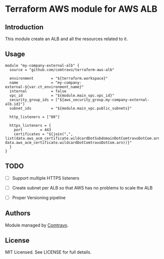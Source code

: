 # Terraform AWS module for AWS ALB

## Introduction
This module create an ALB and all the resources related to it.

## Usage

```hcl
module "my-company-external-alb" {
  source = "github.com/comtravo/terraform-aws-alb"

  environment        = "${terraform.workspace}"
  name               = "my-company-external-${var.ct_environment_name}"
  internal           = false
  vpc_id             = "${module.main_vpc.vpc_id}"
  security_group_ids = ["${aws_security_group.my-company-external-alb.id}"]
  subnet_ids         = "${module.main_vpc.public_subnets}"

  http_listeners = ["80"]

  https_listeners = {
    port        = 443
    certificates = "${join(",", list(data.aws_acm_certificate.wildcardDotSubdomainDotComtravoDotCom.arn, data.aws_acm_certificate.wildcardDotComtravoDotCom.arn))}"
  }
}
```

## TODO
- [ ] Support multiple HTTPS listeners
- [ ] Create subnet per ALB so that AWS has no problems to scale the ALB
- [ ] Proper Versioning pipeline


## Authors

Module managed by [Comtravo](https://github.com/comtravo).

License
-------

MIT Licensed. See LICENSE for full details.
